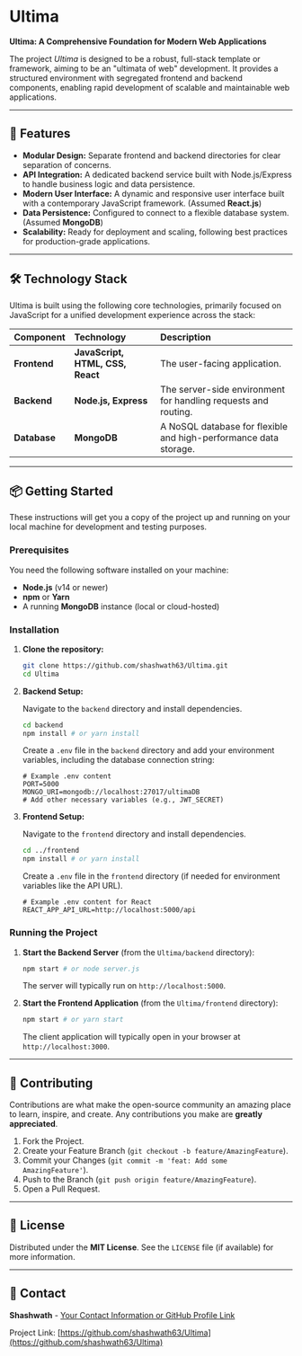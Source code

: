 # Ultima

**Ultima: A Comprehensive Foundation for Modern Web Applications**

The project *Ultima* is designed to be a robust, full-stack template or framework, aiming to be an "ultimata of web" development. It provides a structured environment with segregated frontend and backend components, enabling rapid development of scalable and maintainable web applications.

-----

## 🚀 Features

  * **Modular Design:** Separate frontend and backend directories for clear separation of concerns.
  * **API Integration:** A dedicated backend service built with Node.js/Express to handle business logic and data persistence.
  * **Modern User Interface:** A dynamic and responsive user interface built with a contemporary JavaScript framework. (Assumed **React.js**)
  * **Data Persistence:** Configured to connect to a flexible database system. (Assumed **MongoDB**)
  * **Scalability:** Ready for deployment and scaling, following best practices for production-grade applications.

-----

## 🛠️ Technology Stack

Ultima is built using the following core technologies, primarily focused on JavaScript for a unified development experience across the stack:

| Component | Technology | Description |
| :--- | :--- | :--- |
| **Frontend** | **JavaScript, HTML, CSS, React** | The user-facing application. |
| **Backend** | **Node.js, Express** | The server-side environment for handling requests and routing. |
| **Database** | **MongoDB** | A NoSQL database for flexible and high-performance data storage. |

-----

## 📦 Getting Started

These instructions will get you a copy of the project up and running on your local machine for development and testing purposes.

### Prerequisites

You need the following software installed on your machine:

  * **Node.js** (v14 or newer)
  * **npm** or **Yarn**
  * A running **MongoDB** instance (local or cloud-hosted)

### Installation

1.  **Clone the repository:**

    ```bash
    git clone https://github.com/shashwath63/Ultima.git
    cd Ultima
    ```

2.  **Backend Setup:**

    Navigate to the `backend` directory and install dependencies.

    ```bash
    cd backend
    npm install # or yarn install
    ```

    Create a `.env` file in the `backend` directory and add your environment variables, including the database connection string:

    ```
    # Example .env content
    PORT=5000
    MONGO_URI=mongodb://localhost:27017/ultimaDB
    # Add other necessary variables (e.g., JWT_SECRET)
    ```

3.  **Frontend Setup:**

    Navigate to the `frontend` directory and install dependencies.

    ```bash
    cd ../frontend
    npm install # or yarn install
    ```

    Create a `.env` file in the `frontend` directory (if needed for environment variables like the API URL).

    ```
    # Example .env content for React
    REACT_APP_API_URL=http://localhost:5000/api
    ```

### Running the Project

1.  **Start the Backend Server** (from the `Ultima/backend` directory):

    ```bash
    npm start # or node server.js
    ```

    The server will typically run on `http://localhost:5000`.

2.  **Start the Frontend Application** (from the `Ultima/frontend` directory):

    ```bash
    npm start # or yarn start
    ```

    The client application will typically open in your browser at `http://localhost:3000`.

-----

## 🤝 Contributing

Contributions are what make the open-source community an amazing place to learn, inspire, and create. Any contributions you make are **greatly appreciated**.

1.  Fork the Project.
2.  Create your Feature Branch (`git checkout -b feature/AmazingFeature`).
3.  Commit your Changes (`git commit -m 'feat: Add some AmazingFeature'`).
4.  Push to the Branch (`git push origin feature/AmazingFeature`).
5.  Open a Pull Request.

-----

## 📄 License

Distributed under the **MIT License**. See the `LICENSE` file (if available) for more information.

-----

## 📧 Contact

**Shashwath** - [Your Contact Information or GitHub Profile Link](https://www.google.com/search?q=https://github.com/shashwath63)

Project Link: [https://github.com/shashwath63/Ultima](https://github.com/shashwath63/Ultima)
